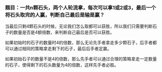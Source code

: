 ### 题目：一共n颗石头，两个人轮流拿，每次可以拿1或2或3，最后一个将石头取完的人赢，判断自己最后是输是赢？
当最后只剩4颗石头的时候，无论我们怎么取都可以获胜，所以我们只需要判断石子的数量是否是4额倍数，来判断自己最后是否可以获胜。

如果初始时的石子的数量时4的倍数，那么无论先手者拿走多少颗石子，后手者都可以通过相同的策略拿走剩下的石子，最后后手者定赢。

如果初始石子的数量不是4的倍数，那么先手者可以通过合理的策略拿走一定数量的石子，使得剩下的石头数量为4的倍数，这样先手者必胜。
